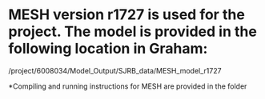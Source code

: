 # MESH version r1727 is used for the project. The model is provided in the following location in Graham:

/project/6008034/Model_Output/SJRB_data/MESH_model_r1727

*Compiling and running instructions for MESH are provided in the folder
